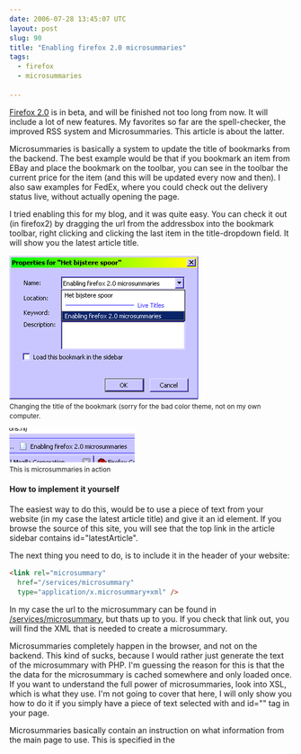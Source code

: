 ```yaml
---
date: 2006-07-28 13:45:07 UTC
layout: post
slug: 90
title: "Enabling firefox 2.0 microsummaries"
tags:
  - firefox
  - microsummaries

---
```

<p><a href="http://www.mozilla.org/projects/bonecho">Firefox 2.0</a> is in beta, and will be finished not too long from now. It will include a lot of new features. My favorites so far are the spell-checker, the improved RSS system and Microsummaries. This article is about the latter</a>.</p>

<p>Microsummaries is basically a system to update the title of bookmarks from the backend. The best example would be that if you bookmark an item from EBay and place the bookmark on the toolbar, you can see in the toolbar the current price for the item (and this will be updated every now and then). I also saw examples for FedEx, where you could check out the delivery status live, without actually opening the page.</p>

<p>I tried enabling this for my blog, and it was quite easy. You can check it out (in firefox2) by dragging the url from the addressbox into the bookmark toolbar, right clicking and clicking the last item in the title-dropdown field. It will show you the latest article title.</p>

<p>
<img src="/resources/images/posts/micro_1.png" alt="shot 1" /><br />
<small>Changing the title of the bookmark (sorry for the bad color theme, not on my own computer.</small>
</p>
<p>
<img src="/resources/images/posts/micro_2.png" alt="shot 2" /><br />
<small>This is microsummaries in action</small>
</p>

<h4>How to implement it yourself</h4>
<p>The easiest way to do this, would be to use a piece of text from your website (in my case the latest article title) and give it an id element. If you browse the source of this site, you will see that the top link in the article sidebar contains id="latestArticle".</p>

<p>The next thing you need to do, is to include it in the header of your website:</p>

```html
<link rel="microsummary"
  href="/services/microsummary"
  type="application/x.microsummary+xml" />
```

<p>
In my case the url to the microsummary can be found in <a href="/services/microsummary">/services/microsummary</a>, but thats up to you. If you check that link out, you will find the XML that is needed to create a microsummary.</p>

<p>Microsummaries completely happen in the browser, and not on the backend. This kind of sucks, because I would rather just generate the text of the microsummary with PHP. I'm guessing the reason for this is that the the data for the microsummary is cached somewhere and only loaded once. If you want to understand the full power of microsummaries, look into XSL, which is what they use. I'm not going to cover that here, I will only show you how to do it if you simply have a piece of text selected with and id="" tag in your page.</p>

<p>Microsummaries basically contain an instruction on what information from the main page to use. This is specified in the <template> tag. Basically the only thing you need to change in my example is:</p>

```
<xsl:value-of select="id('latestArticle')"/>
```

<p>Change 'latestArticle' in the id you are using on your site. Next, you need to specify to which pages this microsummary applies. Do this within the <pages> tag. By default every page is exluded. I used this:</p>

```xml
<include>http://www.rooftopsolutions.nl/[.]*</include>
<exclude>http://www.rooftopsolutions.nl/code[.]*</exclude>
<exclude>http://www.rooftopsolutions.nl/resources[.]*</exclude>
```

<p>This includes every page, but then makes exceptions for the /code section and the /resources (where i store my css/images/etc.)</p>

<p>Selecting these urls is done with Regular Expressions. If you want to understand the full power of this, be sure to google for it. [.]* means a wildcard.</p>
